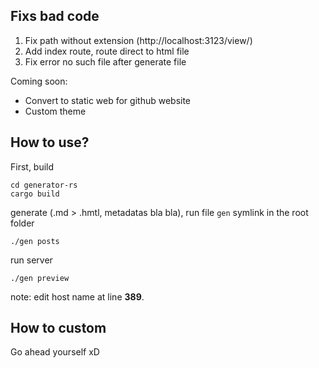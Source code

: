 ## Fixs bad code
1. Fix path without extension (http://localhost:3123/view/<file-name-without-the-extension>)
2. Add index route, route direct to html file
3. Fix error no such file after generate file

Coming soon:
- Convert to static web for github website
- Custom theme

## How to use?
First, build
```
cd generator-rs
cargo build
```
generate (.md > .hmtl, metadatas bla bla), run file `gen` symlink in the root folder
```
./gen posts
```
run server
```
./gen preview
```
note: edit host name at line **389**.

## How to custom
Go ahead yourself xD
